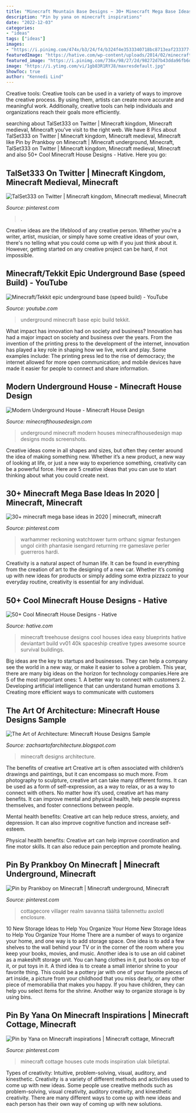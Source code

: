```yaml
---
title: "Minecraft Mountain Base Designs ~ 30+ Minecraft Mega Base Ideas In 2020"
description: "Pin by yana on minecraft inspirations"
date: "2022-12-03"
categories:
- "ideas"
tags: ["ideas"]
images:
- "https://i.pinimg.com/474x/b3/24/f4/b324f4e3533340718bc8713eaf233377--diorama-ideas-nerd-art.jpg"
featuredImage: "https://hative.com/wp-content/uploads/2014/02/minecraft-houses/treehouse-design-idea-5.jpg"
featured_image: "https://i.pinimg.com/736x/98/27/2d/98272d7b43dda96fb6d975d373ec9446.jpg"
image: "https://i.ytimg.com/vi/1gb83R1RYJ8/maxresdefault.jpg"
ShowToc: true
author: "Kennedi Lind"
---
```



Creative tools:
Creative tools can be used in a variety of ways to improve the creative process. By using them, artists can create more accurate and meaningful work. Additionally, creative tools can help individuals and organizations reach their goals more efficiently.

	

		
searching about TalSet333 on Twitter | Minecraft kingdom, Minecraft medieval, Minecraft you've visit to the right web. We have 8 Pics about TalSet333 on Twitter | Minecraft kingdom, Minecraft medieval, Minecraft like Pin by Prankboy on Minecraft | Minecraft underground, Minecraft, TalSet333 on Twitter | Minecraft kingdom, Minecraft medieval, Minecraft and also 50+ Cool Minecraft House Designs - Hative. Here you go:
		
    
## TalSet333 On Twitter | Minecraft Kingdom, Minecraft Medieval, Minecraft

<img loading=lazy src="https://i.pinimg.com/736x/ec/1d/53/ec1d53e43d3c231e223e5fa656fd035f.jpg" onerror="this.onerror=null;this.src='https://tse3.mm.bing.net/th?id=OIP.GfLP1P4erYuZgEsFnuRTtwHaD7&amp;pid=15.1';" alt="TalSet333 on Twitter | Minecraft kingdom, Minecraft medieval, Minecraft">

_Source: pinterest.com_

>. 

	

Creative ideas are the lifeblood of any creative person. Whether you're a writer, artist, musician, or simply have some creative ideas of your own, there's no telling what you could come up with if you just think about it. However, getting started on any creative project can be hard, if not impossible.

    
## Minecraft/Tekkit Epic Underground Base (speed Build) - YouTube

<img loading=lazy src="https://i.ytimg.com/vi/1gb83R1RYJ8/maxresdefault.jpg" onerror="this.onerror=null;this.src='https://tse3.mm.bing.net/th?id=OIP.9KfmxrBnA8YSusRKOcocBgHaEK&amp;pid=15.1';" alt="Minecraft/Tekkit epic underground base (speed build) - YouTube">

_Source: youtube.com_

>underground minecraft base epic build tekkit. 

	

What impact has innovation had on society and business?
Innovation has had a major impact on society and business over the years. From the invention of the printing press to the development of the internet, innovation has played a key role in shaping how we live, work and play. Some examples include: The printing press led to the rise of democracy; the internet allowed for more open communication; and mobile devices have made it easier for people to connect and share information.

    
## Modern Underground House - Minecraft House Design

<img loading=lazy src="https://minecrafthousedesign.com/wp-content/uploads/2017/01/Modern-Underground-House-by-Zauer-Minecraft-4.jpg" onerror="this.onerror=null;this.src='https://tse1.mm.bing.net/th?id=OIP.VfnUlY5bZT5qwTGUUv-aMwHaEK&amp;pid=15.1';" alt="Modern Underground House - Minecraft House Design">

_Source: minecrafthousedesign.com_

>underground minecraft modern houses minecrafthousedesign map designs mods screenshots. 

	

Creative ideas come in all shapes and sizes, but often they center around the idea of making something new. Whether it’s a new product, a new way of looking at life, or just a new way to experience something, creativity can be a powerful force. Here are 5 creative ideas that you can use to start thinking about what you could create next.

    
## 30+ Minecraft Mega Base Ideas In 2020 | Minecraft, Minecraft

<img loading=lazy src="https://i.pinimg.com/474x/b3/24/f4/b324f4e3533340718bc8713eaf233377--diorama-ideas-nerd-art.jpg" onerror="this.onerror=null;this.src='https://tse1.mm.bing.net/th?id=OIP.UKrv3pRYljlkskGW4vx2jAAAAA&amp;pid=15.1';" alt="30+ minecraft mega base ideas in 2020 | minecraft, minecraft">

_Source: pinterest.com_

>warhammer reckoning watchtower turm orthanc sigmar festungen ungol cirith phantasie isengard returning rre gameslave perler guerreros hardi. 

	

Creativity is a natural aspect of human life. It can be found in everything from the creation of art to the designing of a new car. Whether it’s coming up with new ideas for products or simply adding some extra pizzazz to your everyday routine, creativity is essential for any individual.

    
## 50+ Cool Minecraft House Designs - Hative

<img loading=lazy src="https://hative.com/wp-content/uploads/2014/02/minecraft-houses/treehouse-design-idea-5.jpg" onerror="this.onerror=null;this.src='https://tse4.mm.bing.net/th?id=OIP.NJXm4Glxz7hRvYiXb5O67AHaFj&amp;pid=15.1';" alt="50+ Cool Minecraft House Designs - Hative">

_Source: hative.com_

>minecraft treehouse designs cool houses idea easy blueprints hative deviantart build vv01 40k spaceship creative types awesome source survival buildings. 

	

Big ideas are the key to startups and businesses. They can help a company see the world in a new way, or make it easier to solve a problem. This year, there are many big ideas on the horizon for technology companies.Here are 5 of the most important ones: 1. A better way to connect with customers 2. Developing artificial intelligence that can understand human emotions 3. Creating more efficient ways to communicate with customers 
    
## The Art Of Architecture: Minecraft House Designs Sample

<img loading=lazy src="http://1.bp.blogspot.com/-upuKJQFyjww/TmqKq214HzI/AAAAAAAAAaM/CHgUZMUCrVg/s1600/2011-09-09_16.49.36.png" onerror="this.onerror=null;this.src='https://tse3.mm.bing.net/th?id=OIP.aMFgNAVGIdgjvwUUqI3-ngHaEg&amp;pid=15.1';" alt="The Art of Architecture: Minecraft House Designs Sample">

_Source: zachsartofarchitecture.blogspot.com_

>minecraft designs architecture. 

	

The benefits of creative art
Creative art is often associated with children’s drawings and paintings, but it can encompass so much more. From photography to sculpture, creative art can take many different forms. It can be used as a form of self-expression, as a way to relax, or as a way to connect with others.
No matter how it’s used, creative art has many benefits. It can improve mental and physical health, help people express themselves, and foster connections between people.

Mental health benefits: Creative art can help reduce stress, anxiety, and depression. It can also improve cognitive function and increase self-esteem.

Physical health benefits: Creative art can help improve coordination and fine motor skills. It can also reduce pain perception and promote healing.

    
## Pin By Prankboy On Minecraft | Minecraft Underground, Minecraft

<img loading=lazy src="https://i.pinimg.com/736x/aa/9c/fe/aa9cfee147416bc3dcc4e45ab898f318.jpg" onerror="this.onerror=null;this.src='https://tse2.mm.bing.net/th?id=OIP.eHiMaJQmO0ZyEk79rMfMNAHaEK&amp;pid=15.1';" alt="Pin by Prankboy on Minecraft | Minecraft underground, Minecraft">

_Source: pinterest.com_

>cottagecore villager realm savanna täältä tallennettu axolotl enclosure. 

	

10 New Storage Ideas to Help You Organize Your Home
New Storage Ideas to Help You Organize Your Home
There are a number of ways to organize your home, and one way is to add storage space. One idea is to add a few shelves to the wall behind your TV or in the corner of the room where you keep your books, movies, and music. Another idea is to use an old cabinet as a makeshift storage unit. You can hang clothes in it, put books on top of it, or put toys in it. A third idea is to create a small interior shrine to your favorite thing. This could be a pottery jar with one of your favorite pieces of art inside, a picture from your childhood that you miss dearly, or any other piece of memorabilia that makes you happy. If you have children, they can help you select items for the shrine. Another way to organize storage is by using bins.

    
## Pin By Yana On Minecraft Inspirations | Minecraft Cottage, Minecraft

<img loading=lazy src="https://i.pinimg.com/736x/98/27/2d/98272d7b43dda96fb6d975d373ec9446.jpg" onerror="this.onerror=null;this.src='https://tse3.mm.bing.net/th?id=OIP.BnwDdoLN9ynbJOz3hD0IdwHaKb&amp;pid=15.1';" alt="Pin by Yana on Minecraft inspirations | Minecraft cottage, Minecraft">

_Source: pinterest.com_

>minecraft cottage houses cute mods inspiration ulak biletiptal. 

	

Types of creativity: Intuitive, problem-solving, visual, auditory, and kinesthetic.
Creativity is a variety of different methods and activities used to come up with new ideas. Some people use creative methods such as problem-solving, visual creativity, auditory creativity, and kinesthetic creativity. There are many different ways to come up with new ideas and each person has their own way of coming up with new solutions.

